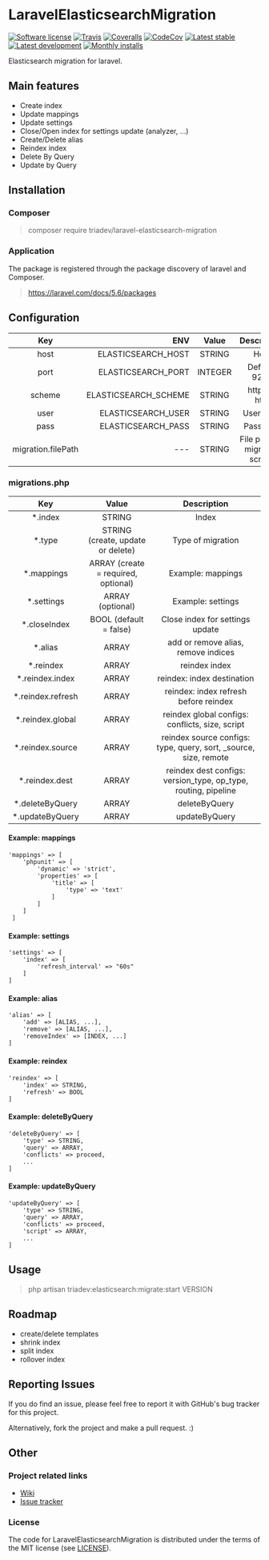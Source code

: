 # LaravelElasticsearchMigration

[![Software license][ico-license]](LICENSE)
[![Travis][ico-travis]][link-travis]
[![Coveralls](https://coveralls.io/repos/github/triadev/LaravelElasticsearchMigration/badge.svg?branch=master)](https://coveralls.io/github/triadev/LaravelElasticsearchMigration?branch=master)
[![CodeCov](https://codecov.io/gh/triadev/LaravelElasticsearchMigration/branch/master/graph/badge.svg)](https://codecov.io/gh/triadev/LaravelElasticsearchMigration)
[![Latest stable][ico-version-stable]][link-packagist]
[![Latest development][ico-version-dev]][link-packagist]
[![Monthly installs][ico-downloads-monthly]][link-downloads]

Elasticsearch migration for laravel.

## Main features
- Create index
- Update mappings
- Update settings
- Close/Open index for settings update (analyzer, ...)
- Create/Delete alias
- Reindex index
- Delete By Query
- Update by Query

## Installation

### Composer
> composer require triadev/laravel-elasticsearch-migration

### Application
The package is registered through the package discovery of laravel and Composer.
>https://laravel.com/docs/5.6/packages

## Configuration
| Key        | ENV        | Value           | Description  |
|:-------------:|-------------:|:-------------:|:-----:|
| host | ELASTICSEARCH_HOST | STRING | Host |
| port | ELASTICSEARCH_PORT | INTEGER | Default: 9200 |
| scheme | ELASTICSEARCH_SCHEME | STRING | https or http |
| user | ELASTICSEARCH_USER | STRING | Username |
| pass | ELASTICSEARCH_PASS | STRING | Password |
| migration.filePath | --- | STRING | File path for migration scripts |

### migrations.php
| Key        | Value           | Description  |
|:-------------:|:-------------:|:-----:|
| *.index  | STRING | Index |
| *.type  | STRING (create, update or delete) | Type of migration |
| *.mappings  | ARRAY (create = required, optional) | Example: mappings |
| *.settings  | ARRAY (optional) | Example: settings |
| *.closeIndex  | BOOL (default = false) | Close index for settings update |
| *.alias  | ARRAY | add or remove alias, remove indices |
| *.reindex  | ARRAY | reindex index |
| *.reindex.index  | ARRAY | reindex: index destination |
| *.reindex.refresh  | ARRAY | reindex: index refresh before reindex |
| *.reindex.global  | ARRAY | reindex global configs: conflicts, size, script |
| *.reindex.source  | ARRAY | reindex source configs: type, query, sort, _source, size, remote |
| *.reindex.dest  | ARRAY | reindex dest configs: version_type, op_type, routing, pipeline |
| *.deleteByQuery  | ARRAY | deleteByQuery |
| *.updateByQuery  | ARRAY | updateByQuery |

#### Example: mappings
```
'mappings' => [
    'phpunit' => [
        'dynamic' => 'strict',
        'properties' => [
            'title' => [
                'type' => 'text'
            ]
        ]
    ]
 ]
```

#### Example: settings
```
'settings' => [
    'index' => [
        'refresh_interval' => "60s"
    ]
]
```

#### Example: alias
```
'alias' => [
    'add' => [ALIAS, ...],
    'remove' => [ALIAS, ...],
    'removeIndex' => [INDEX, ...]
]
```

#### Example: reindex
```
'reindex' => [
    'index' => STRING,
    'refresh' => BOOL
]
```

#### Example: deleteByQuery
```
'deleteByQuery' => [
    'type' => STRING,
    'query' => ARRAY,
    'conflicts' => proceed,
    ...
]
```

#### Example: updateByQuery
```
'updateByQuery' => [
    'type' => STRING,
    'query' => ARRAY,
    'conflicts' => proceed,
    'script' => ARRAY,
    ...
]
```

## Usage
>php artisan triadev:elasticsearch:migrate:start VERSION

## Roadmap
- create/delete templates
- shrink index
- split index
- rollover index

## Reporting Issues
If you do find an issue, please feel free to report it with GitHub's bug tracker for this project.

Alternatively, fork the project and make a pull request. :)

## Other

### Project related links
- [Wiki](https://github.com/triadev/LaravelElasticsearchMigration/wiki)
- [Issue tracker](https://github.com/triadev/LaravelElasticsearchMigration/issues)

### License
The code for LaravelElasticsearchMigration is distributed under the terms of the MIT license (see [LICENSE](LICENSE)).

[ico-license]: https://img.shields.io/github/license/triadev/LaravelElasticsearchMigration.svg?style=flat-square
[ico-version-stable]: https://img.shields.io/packagist/v/triadev/laravel-elasticsearch-migration.svg?style=flat-square
[ico-version-dev]: https://img.shields.io/packagist/vpre/triadev/laravel-elasticsearch-migration.svg?style=flat-square
[ico-downloads-monthly]: https://img.shields.io/packagist/dm/triadev/laravel-elasticsearch-migration.svg?style=flat-square
[ico-travis]: https://travis-ci.org/triadev/LaravelElasticsearchMigration.svg?branch=master

[link-packagist]: https://packagist.org/packages/triadev/laravel-elasticsearch-migration
[link-downloads]: https://packagist.org/packages/triadev/laravel-elasticsearch-migration/stats
[link-travis]: https://travis-ci.org/triadev/LaravelElasticsearchMigration
